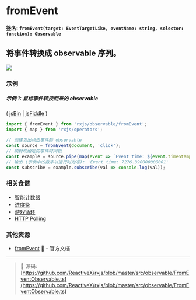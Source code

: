 # fromEvent

#### 签名: `fromEvent(target: EventTargetLike, eventName: string, selector: function): Observable`

## 将事件转换成 observable 序列。

<div class="ua-ad"><a href="https://ultimateangular.com/?ref=76683_kee7y7vk"><img src="https://ultimateangular.com/assets/img/banners/ua-leader.svg"></a></div>

### 示例

##### 示例 1: 鼠标事件转换而来的 observable

( [jsBin](http://jsbin.com/xikapewoqa/1/edit?js,console,output) |
[jsFiddle](https://jsfiddle.net/btroncone/vbLz1pdx/) )

```js
import { fromEvent } from 'rxjs/observable/fromEvent';
import { map } from 'rxjs/operators';

// 创建发出点击事件的 observable
const source = fromEvent(document, 'click');
// 映射成给定的事件时间戳
const example = source.pipe(map(event => `Event time: ${event.timeStamp}`));
// 输出 (示例中的数字以运行时为准): 'Event time: 7276.390000000001'
const subscribe = example.subscribe(val => console.log(val));
```

### 相关食谱

* [智能计数器](../../recipes/smartcounter.md)
* [进度条](../../recipes/progressbar.md)
* [游戏循环](../../recipes/gameloop.md)
* [HTTP Polling](../../recipes/http-polling.md)

### 其他资源

* [fromEvent](http://cn.rx.js.org/class/es6/Observable.js~Observable.html#static-method-fromEvent) :newspaper: - 官方文档

---
> :file_folder: 源码:  [https://github.com/ReactiveX/rxjs/blob/master/src/observable/FromEventObservable.ts](https://github.com/ReactiveX/rxjs/blob/master/src/observable/FromEventObservable.ts)
